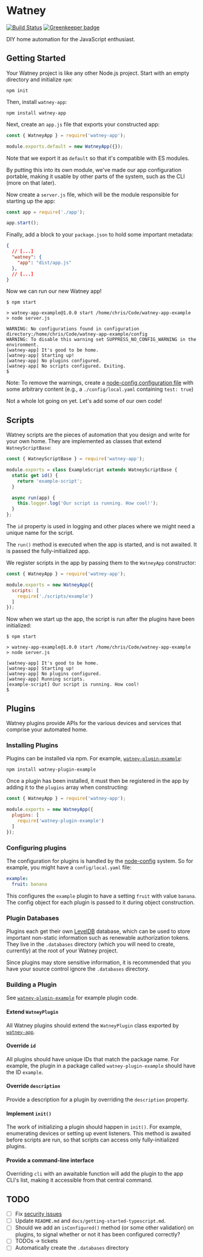 Watney
======

[![Build Status](https://travis-ci.org/doingweb/watney-app.svg?branch=master)](https://travis-ci.org/doingweb/watney-app)
[![Greenkeeper badge](https://badges.greenkeeper.io/doingweb/watney-app.svg)](https://greenkeeper.io/)

DIY home automation for the JavaScript enthusiast.

Getting Started
---------------

Your Watney project is like any other Node.js project. Start with an empty directory and initialize `npm`:

```console
npm init
```

Then, install `watney-app`:

```console
npm install watney-app
```

Next, create an `app.js` file that exports your constructed app:

```js
const { WatneyApp } = require('watney-app');

module.exports.default = new WatneyApp({});
```

Note that we export it as `default` so that it's compatible with ES modules.

By putting this into its own module, we've made our app configuration portable, making it usable by other parts of the system, such as the CLI (more on that later).

Now create a `server.js` file, which will be the module responsible for starting up the app:

```js
const app = require('./app');

app.start();
```

Finally, add a block to your `package.json` to hold some important metadata:

```json
{
  // [...]
  "watney": {
    "app": "dist/app.js"
  },
  // [...]
}
```

Now we can run our new Watney app!

```console
$ npm start

> watney-app-example@1.0.0 start /home/chris/Code/watney-app-example
> node server.js

WARNING: No configurations found in configuration directory:/home/chris/Code/watney-app-example/config
WARNING: To disable this warning set SUPPRESS_NO_CONFIG_WARNING in the environment.
[watney-app] It's good to be home.
[watney-app] Starting up!
[watney-app] No plugins configured.
[watney-app] No scripts configured. Exiting.
$
```

Note: To remove the warnings, create a [node-config configuration file](https://github.com/lorenwest/node-config/wiki/Configuration-Files) with some arbitrary content (e.g., a `./config/local.yaml` containing `test: true`)

Not a whole lot going on yet. Let's add some of our own code!

Scripts
-------

Watney scripts are the pieces of automation that you design and write for your own home. They are implemented as classes that extend `WatneyScriptBase`:

```js
const { WatneyScriptBase } = require('watney-app');

module.exports = class ExampleScript extends WatneyScriptBase {
  static get id() {
    return 'example-script';
  }

  async run(app) {
    this.logger.log('Our script is running. How cool!');
  }
};
```

The `id` property is used in logging and other places where we might need a unique name for the script.

The `run()` method is executed when the app is started, and is not awaited. It is passed the fully-initialized app.

We register scripts in the app by passing them to the `WatneyApp` constructor:

```js
const { WatneyApp } = require('watney-app');

module.exports = new WatneyApp({
  scripts: [
    require('./scripts/example')
  ]
});
```

Now when we start up the app, the script is run after the plugins have been initialized:

```console
$ npm start

> watney-app-example@1.0.0 start /home/chris/Code/watney-app-example
> node server.js

[watney-app] It's good to be home.
[watney-app] Starting up!
[watney-app] No plugins configured.
[watney-app] Running scripts.
[example-script] Our script is running. How cool!
$
```

Plugins
-------

Watney plugins provide APIs for the various devices and services that comprise your automated home.

### Installing Plugins

Plugins can be installed via npm. For example, [`watney-plugin-example`](https://www.npmjs.com/package/watney-plugin-example):

```console
npm install watney-plugin-example
```

Once a plugin has been installed, it must then be registered in the app by adding it to the `plugins` array when constructing:

```js
const { WatneyApp } = require('watney-app');

module.exports = new WatneyApp({
  plugins: [
    require('watney-plugin-example')
  ]
});
```

### Configuring plugins

The configuration for plugins is handled by the [node-config](https://github.com/lorenwest/node-config) system. So for example, you might have a `config/local.yaml` file:

```yaml
example:
  fruit: banana
```

This configures the `example` plugin to have a setting `fruit` with value `banana`. The config object for each plugin is passed to it during object construction.

### Plugin Databases

Plugins each get their own [LevelDB](https://www.npmjs.com/package/level) database, which can be used to store important non-static information such as renewable authorization tokens. They live in the `.databases` directory (which you will need to create, currently) at the root of your Watney project.

Since plugins may store sensitive information, it is recommended that you have your source control ignore the `.databases` directory.

### Building a Plugin

See [`watney-plugin-example`](https://www.npmjs.com/package/watney-plugin-example) for example plugin code.

#### Extend `WatneyPlugin`

All Watney plugins should extend the `WatneyPlugin` class exported by [`watney-app`](https://github.com/doingweb/watney-app).

#### Override `id`

All plugins should have unique IDs that match the package name. For example, the plugin in a package called `watney-plugin-example` should have the ID `example`.

#### Override `description`

Provide a description for a plugin by overriding the `description` property.

#### Implement `init()`

The work of initializing a plugin should happen in `init()`. For example, enumerating devices or setting up event listeners. This method is awaited before scripts are run, so that scripts can access only fully-initialized plugins.

#### Provide a command-line interface

Overriding `cli` with an awaitable function will add the plugin to the app CLI's list, making it accessible from that central command.

TODO
----

- [ ] Fix [security issues](https://github.com/doingweb/watney-app/network/alerts)
- [ ] Update `README.md` and `docs/getting-started-typescript.md`.
- [ ] Should we add an `isConfigured()` method (or some other validation) on plugins, to signal whether or not it has been configured correctly?
- [ ] TODOs → tickets
- [ ] Automatically create the `.databases` directory
